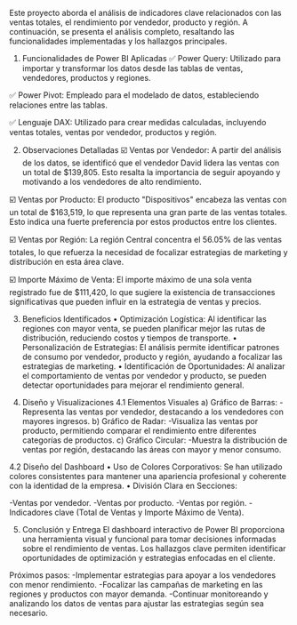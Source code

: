 Este proyecto aborda el análisis de indicadores clave relacionados con las ventas totales, el rendimiento por vendedor, producto y región. 
A continuación, se presenta el análisis completo, resaltando las funcionalidades implementadas y los hallazgos principales.

1. Funcionalidades de Power BI Aplicadas
✅ Power Query: Utilizado para importar y transformar los datos desde las tablas de ventas, vendedores, productos y regiones.

✅ Power Pivot: Empleado para el modelado de datos, estableciendo relaciones entre las tablas.

✅ Lenguaje DAX: Utilizado para crear medidas calculadas, incluyendo ventas totales, ventas por vendedor, productos y región.

2. Observaciones Detalladas
☑️ Ventas por Vendedor: A partir del análisis de los datos, se identificó que el vendedor David lidera las ventas con un total de $139,805. Esto resalta la importancia de seguir apoyando y motivando a los vendedores de alto rendimiento.

☑️ Ventas por Producto: El producto "Dispositivos" encabeza las ventas con un total de $163,519, lo que representa una gran parte de las ventas totales. Esto indica una fuerte preferencia por estos productos entre los clientes.

☑️ Ventas por Región: La región Central concentra el 56.05% de las ventas totales, lo que refuerza la necesidad de focalizar estrategias de marketing y distribución en esta área clave.

☑️ Importe Máximo de Venta: El importe máximo de una sola venta registrado fue de $111,420, lo que sugiere la existencia de transacciones significativas que pueden influir en la estrategia de ventas y precios.

3. Beneficios Identificados
• Optimización Logística: Al identificar las regiones con mayor venta, se pueden planificar mejor las rutas de distribución, reduciendo costos y tiempos de transporte.
• Personalización de Estrategias: El análisis permite identificar patrones de consumo por vendedor, producto y región, ayudando a focalizar las estrategias de marketing.
• Identificación de Oportunidades: Al analizar el comportamiento de ventas por vendedor y producto, se pueden detectar oportunidades para mejorar el rendimiento general.

4. Diseño y Visualizaciones
4.1 Elementos Visuales
a) Gráfico de Barras:
-Representa las ventas por vendedor, destacando a los vendedores con mayores ingresos.
b) Gráfico de Radar:
-Visualiza las ventas por producto, permitiendo comparar el rendimiento entre diferentes categorías de productos.
c) Gráfico Circular:
-Muestra la distribución de ventas por región, destacando las áreas con mayor y menor consumo.

4.2 Diseño del Dashboard 
• Uso de Colores Corporativos: Se han utilizado colores consistentes para mantener una apariencia profesional y coherente con la identidad de la empresa.
• División Clara en Secciones:

-Ventas por vendedor.
-Ventas por producto.
-Ventas por región.
-Indicadores clave (Total de Ventas y Importe Máximo de Venta).

5. Conclusión y Entrega
El dashboard interactivo de Power BI proporciona una herramienta visual y funcional para tomar decisiones informadas sobre el rendimiento de ventas.
Los hallazgos clave permiten identificar oportunidades de optimización y estrategias enfocadas en el cliente.

Próximos pasos:
-Implementar estrategias para apoyar a los vendedores con menor rendimiento.
-Focalizar las campañas de marketing en las regiones y productos con mayor demanda.
-Continuar monitoreando y analizando los datos de ventas para ajustar las estrategias según sea necesario.
